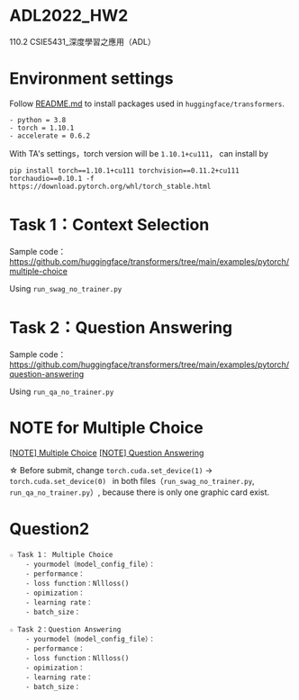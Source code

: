 # ADL2022_HW2
110.2 CSIE5431_深度學習之應用（ADL）

# Environment settings

Follow [README.md](https://github.com/huggingface/transformers/tree/main/examples) to install packages used in ```huggingface/transformers```.

```
- python = 3.8
- torch = 1.10.1
- accelerate = 0.6.2
```

With TA's settings，torch version will be ```1.10.1+cu111```， can install by
    
    pip install torch==1.10.1+cu111 torchvision==0.11.2+cu111 torchaudio==0.10.1 -f https://download.pytorch.org/whl/torch_stable.html


# Task 1：Context Selection

Sample code：https://github.com/huggingface/transformers/tree/main/examples/pytorch/multiple-choice

Using ```run_swag_no_trainer.py```

# Task 2：Question Answering
Sample code：https://github.com/huggingface/transformers/tree/main/examples/pytorch/question-answering

Using ```run_qa_no_trainer.py```

# NOTE for Multiple Choice

[[NOTE] Multiple Choice](./__NOTE__MC_PARACONFIG.py)
[[NOTE] Question Answering](./__NOTE__QA_PARACONFIG.py)

☆ Before submit, change ```torch.cuda.set_device(1)``` -> ```torch.cuda.set_device(0) ``` in both files（```run_swag_no_trainer.py```, ```run_qa_no_trainer.py```）, because there is only one graphic card exist.


# Question2
```
☆ Task 1： Multiple Choice 
    - yourmodel（model_config_file）：　
    - performance：
    - loss function：Nllloss()
    - opimization：
    - learning rate：
    - batch_size：
```
```
☆ Task 2：Question Answering
    - yourmodel（model_config_file）：　
    - performance：
    - loss function：Nllloss()
    - opimization：
    - learning rate：
    - batch_size：
```
